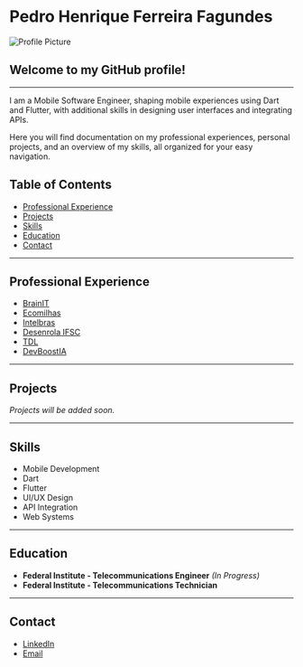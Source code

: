 # Pedro Henrique Ferreira Fagundes

![Profile Picture](https://avatars.githubusercontent.com/u/61975138?v=4)

## **Welcome to my GitHub profile!**

---

I am a Mobile Software Engineer, shaping mobile experiences using Dart and Flutter, with additional skills in designing user interfaces and integrating APIs.

Here you will find documentation on my professional experiences, personal projects, and an overview of my skills, all organized for your easy navigation.

## **Table of Contents**

- [Professional Experience](#professional-experience)
- [Projects](#projects)
- [Skills](#skills)
- [Education](#education)
- [Contact](#contact)

---

## **Professional Experience**

- [BrainIT](companies/brainit.md)
- [Ecomilhas](companies/ecomilhas.md)
- [Intelbras](companies/intelbras.md)
- [Desenrola IFSC](projects/desenrolaifsc.md)
- [TDL](projects/tdl.md)
- [DevBoostIA](projects/devboostia.md)

---

## **Projects**

*Projects will be added soon.*

---

## **Skills**

- Mobile Development
- Dart
- Flutter
- UI/UX Design
- API Integration
- Web Systems

---

## **Education**
   
- **Federal Institute - Telecommunications Engineer** *(In Progress)*
- **Federal Institute - Telecommunications Technician** 

---

## **Contact**

- [LinkedIn](LinkedIn_URL)
- [Email](mailto:meuemail@email.com)
